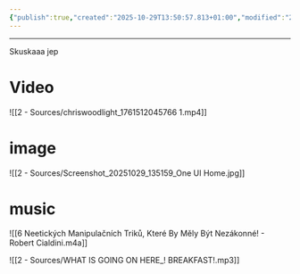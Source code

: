 ```yaml
---
{"publish":true,"created":"2025-10-29T13:50:57.813+01:00","modified":"2025-10-29T14:24:03.229+01:00","cssclasses":""}
---
```


---

Skuskaaa jep
# Video
![[2 - Sources/chriswoodlight_1761512045766 1.mp4]]
# image
![[2 - Sources/Screenshot_20251029_135159_One UI Home.jpg]]

# music
![[6 Neetických Manipulačních Triků, Které By Měly Být Nezákonné! - Robert Cialdini.m4a]]

![[2 - Sources/WHAT IS GOING ON HERE_! BREAKFAST!.mp3]]